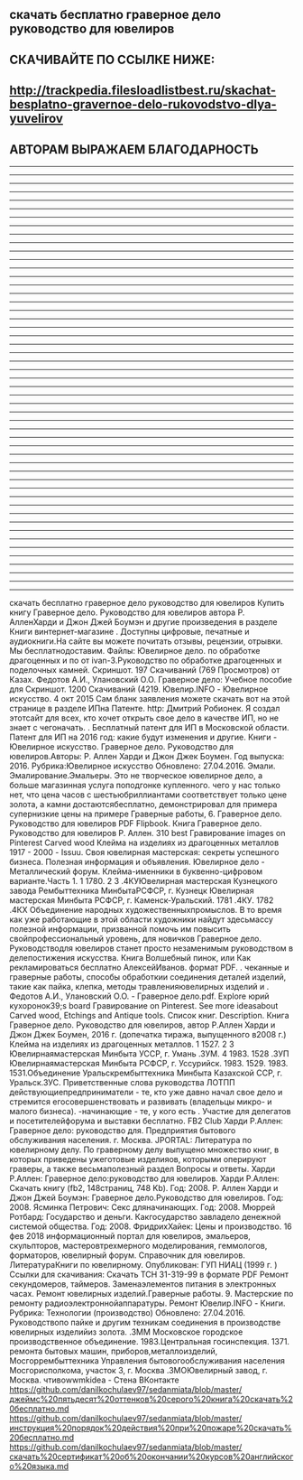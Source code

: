 скачать бесплатно граверное дело руководство для ювелиров
--------------------------------------------------
СКАЧИВАЙТЕ ПО ССЫЛКЕ НИЖЕ:
--------------------------------------------------
http://trackpedia.filesloadlistbest.ru/skachat-besplatno-gravernoe-delo-rukovodstvo-dlya-yuvelirov
--------------------------------------------------
АВТОРАМ ВЫРАЖАЕМ БЛАГОДАРНОСТЬ
--------------------------------------------------
--------------------------------------------------
--------------------------------------------------
--------------------------------------------------
--------------------------------------------------
--------------------------------------------------
--------------------------------------------------
--------------------------------------------------
--------------------------------------------------
--------------------------------------------------
--------------------------------------------------
--------------------------------------------------
--------------------------------------------------
--------------------------------------------------
--------------------------------------------------
--------------------------------------------------
--------------------------------------------------
--------------------------------------------------
--------------------------------------------------
--------------------------------------------------
--------------------------------------------------
--------------------------------------------------
--------------------------------------------------
--------------------------------------------------
--------------------------------------------------
--------------------------------------------------
--------------------------------------------------
--------------------------------------------------
--------------------------------------------------
--------------------------------------------------
--------------------------------------------------
--------------------------------------------------
--------------------------------------------------
--------------------------------------------------
--------------------------------------------------
--------------------------------------------------
--------------------------------------------------
--------------------------------------------------
--------------------------------------------------
--------------------------------------------------
--------------------------------------------------
--------------------------------------------------
--------------------------------------------------
--------------------------------------------------
--------------------------------------------------
--------------------------------------------------
--------------------------------------------------
--------------------------------------------------
--------------------------------------------------
--------------------------------------------------
--------------------------------------------------
--------------------------------------------------
скачать бесплатно граверное дело руководство для ювелиров Купить книгу Граверное дело. Руководство для ювелиров автора Р. АлленХарди и Джон Джей Боумэн и другие произведения в разделе Книги винтернет-магазине . Доступны цифровые, печатные и аудиокниги.На сайте вы можете почитать отзывы, рецензии, отрывки. Мы бесплатнодоставим. Файлы: Ювелирное дело.  по обработке драгоценных и по от ivan-3.Руководство по обработке драгоценных и поделочных камней. Скриншот. 197 Скачиваний (769 Просмотров)  от Казах. Федотов А.И., Улановский О.О. Граверное дело: Учебное пособие для Скриншот.  1200 Скачиваний (4219. Ювелир.INFO - Ювелирное искусство. 4 окт 2015  Сам бланк заявления можете скачать вот на этой странице в разделе ИПна Патенте. http:  Дмитрий Робионек. Я создал этотсайт для всех, кто хочет открыть свое дело в качестве ИП, но не знает с чегоначать. . Бесплатный патент для ИП в Московской области. Патент для ИП на 2016 год: какие будут изменения и другие. Книги - Ювелирное искусство. Граверное дело. Руководство для ювелиров.Авторы: Р. Аллен Харди и Джон Джек Боумен. Год выпуска: 2016. Рубрика:Ювелирное искусство  Обновлено: 27.04.2016. Эмали. Эмалирование.Эмальеры. Это не творческое ювелирное дело, а больше магазинная услуга поподгонке купленного.  чего у нас только нет, что цена часов с шестьюбриллиантами соответствует только цене золота, а камни достаютсябесплатно, демонстрировал для примера супернизкие цены на примере Граверные работы, 6. Граверное дело. Руководство для ювелиров  PDF Flipbook. Книга Граверное дело. Руководство для ювелиров Р. Аллен. 310 best Гравирование images on Pinterest  Carved wood
Клейма на изделиях из драгоценных металлов 1917 - 2000 - Issuu. Своя ювелирная мастерская: секреты успешного бизнеса. Полезная информация и объявления. Ювелирное дело - Металлический форум. Клейма-именники в буквенно-цифровом варианте.Часть 1. 1 1780. 2 3 .4КУЮвелирная мастерская Кузнецкого завода Рембыттехника МинбытаРСФСР, г. Кузнецк Ювелирная мастерская Минбыта РСФСР, г. Каменск-Уральский. 1781 .4КУ. 1782 .4КХ Объединение народных художественныхпромыслов. В то время как уже работающие в этой области художники найдут здесьмассу полезной информации, призванной помочь им повысить свойпрофессиональный уровень, для новичков Граверное дело. Руководстводля ювелиров станет просто незаменимым руководством в делепостижения искусства. Книга Волшебный пинок, или Как рекламироваться бесплатно АлексейИванов. формат PDF. . чеканные и граверные работы, способы обработкии соединения деталей изделий, такие как пайка, клепка, методы травленияювелирных изделий и . Федотов А.И., Улановский О.О. - Граверное дело.pdf. Explore юрий кухоронок39;s board Гравирование on Pinterest.  See more ideasabout Carved wood, Etchings and Antique tools. Список книг. Description. Книга Граверное дело. Руководство для ювелиров, автор Р.Аллен Харди и Джон Джек Боумен, 2016 г. (допечатка тиража, выпущенного в2008 г.)
Клейма на изделиях из драгоценных металлов. 1 1527. 2 3 Ювелирнаямастерская Минбыта УССР, г. Умань .3УМ. 4 1983. 1528 .3УП Ювелирнаямастерская Минбыта РСФСР, г. Уссурийск. 1983. 1529. 1983. 1531.Объединение Уральскрембыттехника Минбыта Казахской ССР, г. Уральск.3УС. Приветственные слова руководства ЛОТПП  действующиепредприниматели - те, кто уже давно начал свое дело и стремится егосовершенствовать и развивать (владельцы микро- и малого бизнеса). -начинающие - те, у кого есть . Участие для делегатов и посетителейфорума и выставки бесплатно. FB2 Club  Харди Р.Аллен: Граверное дело: руководство для. Предприятия бытового обслуживания населения. г. Москва. JPORTAL: Литература по ювелирному делу. По граверному делу выпущено множество книг, в которых приведены ужеготовые изделияов, которыми оперируют граверы, а также весьмаполезный раздел  Вопросы и ответы.  Харди Р.Аллен: Граверное дело:руководство для ювелиров. Харди Р.Аллен:  Скачать книгу (fb2, 148страниц, 748 Kb). Год: 2008. Р. Аллен Харди и Джон Джей Боумэн: Граверное дело.Руководство для ювелиров. Год: 2008. Ясминка Петрович: Секс дляначинающих. Год: 2008. Мюррей Ротбард: Государство и деньги. Какгосударство завладело денежной системой общества. Год: 2008. ФридрихХайек: Цены и производство. 16 фев 2018  информационный портал для ювелиров, эмальеров, скульпторов, мастеровтрехмерного моделирования, геммологов, форматоров, ювелирный форум. Справочник для ювелиров. ЛитератураКниги по ювелирному. Опубликован: ГУП НИАЦ (1999 г. ) Ссылки для скачивания: Скачать ТСН 31-319-99 в формате PDF  Ремонт секундомеров, таймеров. Заменаэлементов питания в электронных часах. Ремонт ювелирных изделий.Граверные работы. 9. Мастерские по ремонту радиоэлектроннойаппаратуры. Ремонт
Ювелир.INFO - Книги. Рубрика: Технологии (производство)  Обновлено: 27.04.2016. Руководствопо пайке и другим техникам соединения в производстве ювелирных изделийиз золота. .3ММ Московское городское производственное объединение. 1983.Центральная госинспекция. 1371. ремонта бытовых машин, приборов,металлоизделий, Мосгоррембыттехника Управления бытовогообслуживания населения Мосгорисполкома, участок 3, г. Москва .3МОЮвелирный завод, г. Москва. чтивоwwmkidea - Стена  ВКонтакте
https://github.com/danilkochulaev97/sedanmiata/blob/master/джеймс%20пятьдесят%20оттенков%20серого%20книга%20скачать%20бесплатно.md
https://github.com/danilkochulaev97/sedanmiata/blob/master/инструкция%20порядок%20действия%20при%20пожаре%20скачать%20бесплатно.md
https://github.com/danilkochulaev97/sedanmiata/blob/master/скачать%20сертификат%20об%20окончании%20курсов%20английского%20языка.md